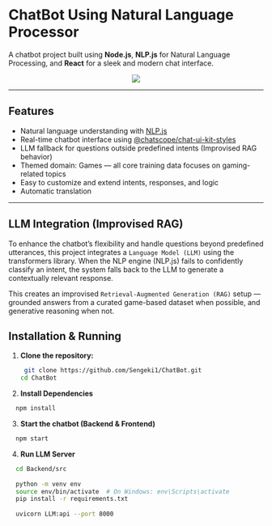 # ChatBot Using Natural Language Processor

A chatbot project built using **Node.js**, **NLP.js** for Natural Language Processing, and **React** for a sleek and modern chat interface.

<p align="center">
  <kbd>
    <img src="https://github.com/user-attachments/assets/818a4284-2412-4c3f-b10a-ca24b0e6b51f"/>
  </kbd>
</p>

---

## Features

- Natural language understanding with [NLP.js](https://github.com/axa-group/nlp.js)
- Real-time chatbot interface using [@chatscope/chat-ui-kit-styles](https://www.npmjs.com/package/@chatscope/chat-ui-kit-styles)
- LLM fallback for questions outside predefined intents (Improvised RAG behavior)
- Themed domain: Games — all core training data focuses on gaming-related topics
- Easy to customize and extend intents, responses, and logic
- Automatic translation

---

## LLM Integration (Improvised RAG)

To enhance the chatbot’s flexibility and handle questions beyond predefined utterances, this project integrates a `Language Model (LLM)` using the transformers library. When the NLP engine (NLP.js) fails to confidently classify an intent, the system falls back to the LLM to generate a contextually relevant response.

This creates an improvised `Retrieval-Augmented Generation (RAG)` setup — grounded answers from a curated game-based dataset when possible, and generative reasoning when not.

## Installation & Running

1. **Clone the repository:**

   ```bash
    git clone https://github.com/Sengeki1/ChatBot.git
   cd ChatBot

2. **Install Dependencies**

  ```bash
    npm install
  ```

3. **Start the chatbot (Backend & Frontend)**

  ```bash
    npm start
  ```

4. **Run LLM Server**

  ```bash
    cd Backend/src
    
    python -m venv env
    source env/bin/activate  # On Windows: env\Scripts\activate
    pip install -r requirements.txt
    
    uvicorn LLM:api --port 8000
  ```
